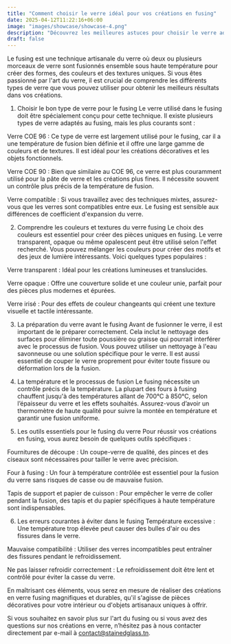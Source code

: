```yaml
---
title: "Comment choisir le verre idéal pour vos créations en fusing"
date: 2025-04-12T11:22:16+06:00
image: "images/showcase/showcase-4.png"
description: "Découvrez les meilleures astuces pour choisir le verre adapté à vos créations artisanales en fusing, une technique unique pour des objets décoratifs en verre."
draft: false
---
```

Le fusing est une technique artisanale du verre où deux ou plusieurs morceaux de verre sont fusionnés ensemble sous haute température pour créer des formes, des couleurs et des textures uniques. Si vous êtes passionné par l'art du verre, il est crucial de comprendre les différents types de verre que vous pouvez utiliser pour obtenir les meilleurs résultats dans vos créations.

1. Choisir le bon type de verre pour le fusing
Le verre utilisé dans le fusing doit être spécialement conçu pour cette technique. Il existe plusieurs types de verre adaptés au fusing, mais les plus courants sont :

Verre COE 96 : Ce type de verre est largement utilisé pour le fusing, car il a une température de fusion bien définie et il offre une large gamme de couleurs et de textures. Il est idéal pour les créations décoratives et les objets fonctionnels.

Verre COE 90 : Bien que similaire au COE 96, ce verre est plus couramment utilisé pour la pâte de verre et les créations plus fines. Il nécessite souvent un contrôle plus précis de la température de fusion.

Verre compatible : Si vous travaillez avec des techniques mixtes, assurez-vous que les verres sont compatibles entre eux. Le fusing est sensible aux différences de coefficient d'expansion du verre.

2. Comprendre les couleurs et textures du verre fusing
Le choix des couleurs est essentiel pour créer des pièces uniques en fusing. Le verre transparent, opaque ou même opalescent peut être utilisé selon l'effet recherché. Vous pouvez mélanger les couleurs pour créer des motifs et des jeux de lumière intéressants. Voici quelques types populaires :

Verre transparent : Idéal pour les créations lumineuses et translucides.

Verre opaque : Offre une couverture solide et une couleur unie, parfait pour des pièces plus modernes et épurées.

Verre irisé : Pour des effets de couleur changeants qui créent une texture visuelle et tactile intéressante.

3. La préparation du verre avant le fusing
Avant de fusionner le verre, il est important de le préparer correctement. Cela inclut le nettoyage des surfaces pour éliminer toute poussière ou graisse qui pourrait interférer avec le processus de fusion. Vous pouvez utiliser un nettoyage à l'eau savonneuse ou une solution spécifique pour le verre. Il est aussi essentiel de couper le verre proprement pour éviter toute fissure ou déformation lors de la fusion.

4. La température et le processus de fusion
Le fusing nécessite un contrôle précis de la température. La plupart des fours à fusing chauffent jusqu'à des températures allant de 700°C à 850°C, selon l’épaisseur du verre et les effets souhaités. Assurez-vous d’avoir un thermomètre de haute qualité pour suivre la montée en température et garantir une fusion uniforme.

5. Les outils essentiels pour le fusing du verre
Pour réussir vos créations en fusing, vous aurez besoin de quelques outils spécifiques :

Fournitures de découpe : Un coupe-verre de qualité, des pinces et des ciseaux sont nécessaires pour tailler le verre avec précision.

Four à fusing : Un four à température contrôlée est essentiel pour la fusion du verre sans risques de casse ou de mauvaise fusion.

Tapis de support et papier de cuisson : Pour empêcher le verre de coller pendant la fusion, des tapis et du papier spécifiques à haute température sont indispensables.

6. Les erreurs courantes à éviter dans le fusing
Température excessive : Une température trop élevée peut causer des bulles d'air ou des fissures dans le verre.

Mauvaise compatibilité : Utiliser des verres incompatibles peut entraîner des fissures pendant le refroidissement.

Ne pas laisser refroidir correctement : Le refroidissement doit être lent et contrôlé pour éviter la casse du verre.

En maîtrisant ces éléments, vous serez en mesure de réaliser des créations en verre fusing magnifiques et durables, qu'il s'agisse de pièces décoratives pour votre intérieur ou d'objets artisanaux uniques à offrir.

Si vous souhaitez en savoir plus sur l'art du fusing ou si vous avez des questions sur nos créations en verre, n’hésitez pas à nous contacter directement par e-mail à contact@stainedglass.tn.